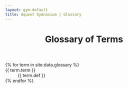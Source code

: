 ```yaml
---
layout: gym-default
title: Aquent Gymnasium | Glossary
---
```


<header class="main-header">
  <h1>Glossary of Terms</h1>
</header>

<dl class="glossary">
{% for term in site.data.glossary %}
    <dt>{{ term.term }}</dt>
    <dd>{{ term.def }}</dd>
{% endfor %}
</dl>
